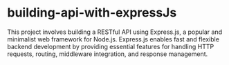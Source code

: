 # building-api-with-expressJs
This project involves building a RESTful API using Express.js, a popular and minimalist web framework for Node.js. Express.js enables fast and flexible backend development by providing essential features for handling HTTP requests, routing, middleware integration, and response management. 
